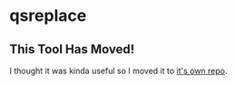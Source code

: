 # qsreplace

## This Tool Has Moved!

I thought it was kinda useful so I moved it to [it's own repo](https://github.com/tomnomnom/qsreplace).



